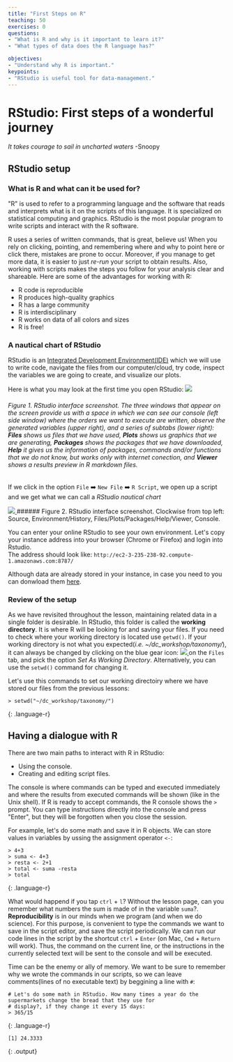 ```yaml
---
title: "First Steps on R"
teaching: 50
exercises: 0
questions:
- "What is R and why is it important to learn it?"
- "What types of data does the R language has?"

objectives:
- "Understand why R is important."
keypoints:
- "RStudio is useful tool for data-management."
---
```


# RStudio: First steps of a wonderful journey 
*It takes courage to sail in uncharted waters*
  -Snoopy
 
## RStudio setup 

### What is R and what can it be used for?

"R" is used to refer to a programming language and the software that reads and 
interprets what is it on the scripts of this language. It is specialized on statistical computing and graphics. 
RStudio is the most popular program to write
scripts and interact with the R software.

R uses a series of written commands, that is great, believe us! When you rely on clicking, 
pointing, and remembering where and why to point here or click there, mistakes
are prone to occur. Moreover, if you manage to get more data, it is easier to just
*re-run* your script to obtain results. Also, working with scripts makes the steps 
you follow for your analysis clear and shareable. Here are some of the advantages
for working with R:
- R code is reproducible
- R produces high-quality graphics
- R has a large community
- R is interdisciplinary 
- R works on data of all colors and sizes
- R is free!

### A nautical chart of RStudio 

RStudio is an [Integrated Development Environment(IDE)](https://en.wikipedia.org/wiki/Integrated_development_environment#:~:text=An%20integrated%20development%20environment%20(IDE,automation%20tools%20and%20a%20debugger.)) 
which we will use to write code,
navigate the files from our computer/cloud, try code, inspect the variables we are 
going to create, and visualize our plots.

Here is what you may look at the first time you open RStudio:
<a href="https://user-images.githubusercontent.com/67386612/118720027-ba433c00-b7ee-11eb-87e5-7496fde5763e.png">
  <img src="https://user-images.githubusercontent.com/67386612/118720027-ba433c00-b7ee-11eb-87e5-7496fde5763e.png" />
</a>

###### Figure 1. RStudio interface screenshot. The three windows that appear on the screen provide us with a space in which we can see our console (left side window) where the orders we want to execute are written, observe the generated variables (upper right), and a series of subtabs (lower right): **Files** shows us files that we have used, **Plots** shows us graphics that we are generating, **Packages** shows the packages that we have downloaded, **Help** it gives us the information of packages, commands and/or functions that we do not know, but works only with internet conection, and **Viewer** shows a results preview in R markdown files.

If we click in the option `File` :arrow_right: `New File` :arrow_right: `R Script`, we open up a script and
we get what we can call a _RStudio nautical chart_

<a href="https://user-images.githubusercontent.com/67386612/112203976-c046e300-8bd8-11eb-9ee6-72c95f9134f3.png">
  <img src="https://user-images.githubusercontent.com/67386612/112203976-c046e300-8bd8-11eb-9ee6-72c95f9134f3.png" />
</a>
###### Figure 2. RStudio interface screenshot. Clockwise from top left: Source, Environment/History, Files/Plots/Packages/Help/Viewer, Console.

You can enter your online RStudio to see your own environment. Let's copy your instance address into your browser
(Chrome or Firefox) and login into Rstudio.  
The address should look like:  `http://ec2-3-235-238-92.compute-1.amazonaws.com:8787/`  

Although data are already stored in your instance, in case you need to you can donwload them [here](https://drive.google.com/file/d/15dW1sQCIhtmCUvS0IUOMPBH5m1gqNB0m/view?usp=sharing).

### Review of the setup

As we have revisited throughout the lesson, maintaining related data in a single folder
is desirable. In RStudio, this folder is called the **working directory**. It is where R will be looking 
for and saving your files. If you need to check where your working directory is located use `getwd()`.
If your working directory is not what you expected(*i.e. ~/dc_workshop/taxonomy/*), it can always be changed by clicking on the blue 
gear icon:
<a href="https://user-images.githubusercontent.com/67386612/118722611-f7f59400-b7f1-11eb-8ca9-a72561f9c529.png">
  <img src="https://user-images.githubusercontent.com/67386612/118722611-f7f59400-b7f1-11eb-8ca9-a72561f9c529.png" />
</a> on the `Files` tab, and pick the option _Set As Working Directory_. Alternatively, you can use the `setwd()` command for changing it.

Let's use this commands to set our working directoiry where we have stored our files from the previous 
lessons:

~~~
> setwd("~/dc_workshop/taxonomy/")
~~~
{: .language-r}

## Having a dialogue with R

There are two main paths to interact with R in RStudio:
* Using the console.
* Creating and editing script files.

The console is where commands can be typed and executed immediately and where the 
results from executed commands will be shown (like in the Unix shell). If R is ready to accept commands, the R console shows
the `>` prompt. You can type instructions directly into the console and press "Enter", but they will 
be forgotten when you close the session.

For example, let's do some math and save it in R objects. We can store values in variables by
ussing the assignment operator `<-`:
~~~ 
> 4+3
> suma <- 4+3
> resta <- 2+1
> total <- suma -resta
> total
~~~
{: .language-r}

What would happend if you tap `ctrl` + `l`? Without the lesson page, can you remember what numbers the sum is made of in the variable `suma`?.
**Reproducibility** is in our minds when we program (and when we do science). For this purpose, 
is convenient to type the commands we want to save in the script editor, and save the script periodically. 
We can run our code lines in the script by the shortcut `ctrl` + `Enter` 
(on Mac, `Cmd` + `Return` will work). Thus, the command on the current line, or the instructions
in the currently selected text will be sent to the console and will be executed.

Time can be the enemy or ally of memory. We want to be sure to remember why we wrote the commands
in our scripts, so we can leave comments(lines of no executable text) by beggining a line with `#`:
~~~
# Let's do some math in RStudio. How many times a year do the supermarkets change the bread that they use for
# display?, if they change it every 15 days:
> 365/15
~~~
{: .language-r}
~~~
[1] 24.3333
~~~
{: .output}
